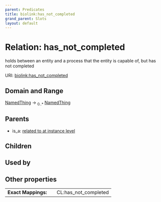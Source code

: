 ```yaml
---
parent: Predicates
title: biolink:has_not_completed
grand_parent: Slots
layout: default
---
```


# Relation: has_not_completed


holds between an entity and a process that the entity is capable of, but has not completed

URI: [biolink:has_not_completed](https://w3id.org/biolink/has_not_completed)

## Domain and Range

[NamedThing](NamedThing.md) ->  <sub>0..\*</sub> [NamedThing](NamedThing.md)

## Parents

 *  is_a: [related to at instance level](related_to_at_instance_level.md)

## Children


## Used by


## Other properties

|  |  |  |
| --- | --- | --- |
| **Exact Mappings:** | | CL:has_not_completed |

